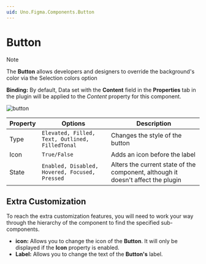 ```yaml
---
uid: Uno.Figma.Components.Button
---
```


# Button

> [!NOTE]
> The **Button** allows developers and designers to override the background's color via the Selection colors option

**Binding:** By default, Data set with the **Content** field in the **Properties** tab in the plugin will be applied to the *Content* property for this component.

![button](./images/button.png)

| Property | Options                                         | Description                                                  |
| -------- | ----------------------------------------------- | ------------------------------------------------------------ |
| Type     | `Elevated, Filled, Text, Outlined, FilledTonal` | Changes the style of the button                              |
| Icon     | `True/False`                                    | Adds an icon before the label                                |
| State    | `Enabled, Disabled, Hovered, Focused, Pressed`  | Alters the current state of the component, although it doesn't affect the plugin |

## Extra Customization

To reach the extra customization features, you will need to work your way through the hierarchy of the component to find the specified sub-components.

- **icon:** Allows you to change the icon of the **Button**. It will only be displayed if  the **Icon** property is enabled.
- **Label:** Allows you to change the text of the **Button's** label.
